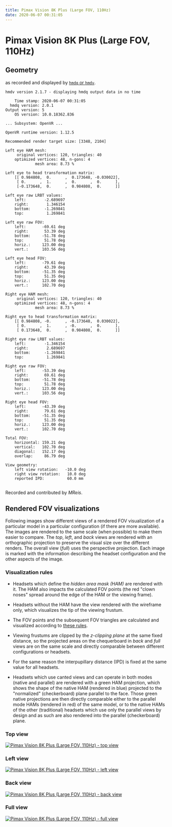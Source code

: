 ```yaml
---
title: Pimax Vision 8K Plus (Large FOV, 110Hz)
date: 2020-06-07 00:31:05
---
```

# Pimax Vision 8K Plus (Large FOV, 110Hz)

## Geometry

as recorded and displayed by [`hmdq` or `hmdv`](https://github.com/risa2000/hmdq).
```
hmdv version 2.1.7 - displaying hmdq output data in no time

    Time stamp: 2020-06-07 00:31:05
  hmdq version: 2.0.1
Output version: 5
    OS version: 10.0.18362.836

... Subsystem: OpenVR ...

OpenVR runtime version: 1.12.5

Recommended render target size: [3348, 2104]

Left eye HAM mesh:
     original vertices: 120, triangles: 40
    optimized vertices: 48, n-gons: 4
             mesh area: 8.73 %

Left eye to head transformation matrix:
    [[ 0.984808,  0.      ,  0.173648, -0.030022],
     [ 0.      ,  1.      ,  0.      ,  0.      ],
     [-0.173648,  0.      ,  0.984808,  0.      ]]

Left eye raw LRBT values:
    left:        -2.689697
    right:        1.346154
    bottom:      -1.269841
    top:          1.269841

Left eye raw FOV:
    left:       -69.61 deg
    right:       53.39 deg
    bottom:     -51.78 deg
    top:         51.78 deg
    horiz.:     123.00 deg
    vert.:      103.56 deg

Left eye head FOV:
    left:       -79.61 deg
    right:       43.39 deg
    bottom:     -51.35 deg
    top:         51.35 deg
    horiz.:     123.00 deg
    vert.:      102.70 deg

Right eye HAM mesh:
     original vertices: 120, triangles: 40
    optimized vertices: 48, n-gons: 4
             mesh area: 8.73 %

Right eye to head transformation matrix:
    [[ 0.984808, -0.      , -0.173648,  0.030022],
     [ 0.      ,  1.      , -0.      ,  0.      ],
     [ 0.173648,  0.      ,  0.984808,  0.      ]]

Right eye raw LRBT values:
    left:        -1.346154
    right:        2.689697
    bottom:      -1.269841
    top:          1.269841

Right eye raw FOV:
    left:       -53.39 deg
    right:       69.61 deg
    bottom:     -51.78 deg
    top:         51.78 deg
    horiz.:     123.00 deg
    vert.:      103.56 deg

Right eye head FOV:
    left:       -43.39 deg
    right:       79.61 deg
    bottom:     -51.35 deg
    top:         51.35 deg
    horiz.:     123.00 deg
    vert.:      102.70 deg

Total FOV:
    horizontal: 159.21 deg
    vertical:   102.70 deg
    diagonal:   152.17 deg
    overlap:     86.79 deg

View geometry:
    left view rotation:   -10.0 deg
    right view rotation:   10.0 deg
    reported IPD:          60.0 mm


```
Recorded and contributed by _MReis_.

## Rendered FOV visualizations

Following images show different views of a rendered FOV visualization of a
particular model in a particular configuration (if there are more available).
The images are rendered to the same scale (when possible) to make them easier
to compare. The _top_, _left_, and _back_ views are rendered with an
orthographic projection to preserve the visual size over the different renders.
The overall view (_full_) uses the perspective projection. Each image is marked
with the information describing the headset configuration and the other aspects
of the image.

### Visualization rules

* Headsets which define the _hidden area mask (HAM)_ are rendered with it. The
  HAM also impacts the calculated FOV points (the red "clown noses" spread
  around the edge of the HAM or the viewing frame).

* Headsets without the HAM have the view rendered with the wireframe only, which
  visualizes the tip of the viewing frustum.

* The FOV points and the subsequent FOV triangles are calculated and visualized
  according to [these
  rules](https://risa2000.github.io/vrdocs/docs/hmd_fov_calculation).

* Viewing frustums are clipped by the _z-clipping plane_ at the same fixed
  distance, so the projected areas on the chequerboard in _back_ and _full_
  views are on the same scale and directly comparable between different
  configurations or headsets.

* For the same reason the interpupillary distance (IPD) is fixed at the same
  value for all headsets.

* Headsets which use canted views and can operate in both modes (native and
  parallel) are rendered with a green HAM projection, which shows the shape of
  the native HAM (rendered in blue) projected to the "normalized"
  (checkerboard) plane parallel to the face. Those green native projections are
  then directly comparable either to the parallel mode HAMs (rendered in red)
  of the same model, or to the native HAMs of the other (traditional) headsets
  which use only the parallel views by design and as such are also rendered
  into the parallel (checkerboard) plane.

### Top view
[![Pimax Vision 8K Plus (Large FOV, 110Hz) - top view](../images/PimaxVision8KPlus_Large_Native_R110_top.dmx.png)](../images/PimaxVision8KPlus_Large_Native_R110_top.dmx.png)

### Left view
[![Pimax Vision 8K Plus (Large FOV, 110Hz) - left view](../images/PimaxVision8KPlus_Large_Native_R110_left.dmx.png)](../images/PimaxVision8KPlus_Large_Native_R110_left.dmx.png)

### Back view
[![Pimax Vision 8K Plus (Large FOV, 110Hz) - back view](../images/PimaxVision8KPlus_Large_Native_R110_back.dmx.png)](../images/PimaxVision8KPlus_Large_Native_R110_back.dmx.png)

### Full view
[![Pimax Vision 8K Plus (Large FOV, 110Hz) - full view](../images/PimaxVision8KPlus_Large_Native_R110_over.dmx.png)](../images/PimaxVision8KPlus_Large_Native_R110_over.dmx.png)


